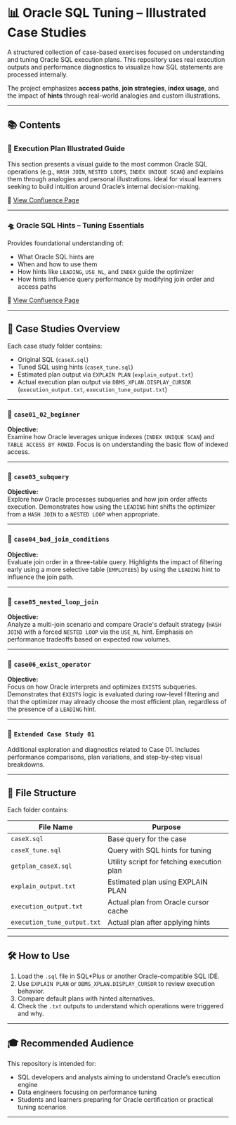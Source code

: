 # 📊 Oracle SQL Tuning – Illustrated Case Studies

A structured collection of case-based exercises focused on understanding and tuning Oracle SQL execution plans. This repository uses real execution outputs and performance diagnostics to visualize how SQL statements are processed internally.

The project emphasizes **access paths**, **join strategies**, **index usage**, and the impact of **hints** through real-world analogies and custom illustrations.

---

## 📚 Contents

### 🎨 Execution Plan Illustrated Guide

This section presents a visual guide to the most common Oracle SQL operations (e.g., `HASH JOIN`, `NESTED LOOPS`, `INDEX UNIQUE SCAN`) and explains them through analogies and personal illustrations. Ideal for visual learners seeking to build intuition around Oracle’s internal decision-making.

📄 [View Confluence Page](https://victorcardenasgil.atlassian.net/wiki/x/AQCd?atlOrigin=eyJpIjoiNjc5OWUzMGFjMzkyNDU2NTk2MGIzMzkyNzc2YmM2NTMiLCJwIjoiYyJ9)

---

### 🛸 Oracle SQL Hints – Tuning Essentials

Provides foundational understanding of:
- What Oracle SQL hints are
- When and how to use them
- How hints like `LEADING`, `USE_NL`, and `INDEX` guide the optimizer
- How hints influence query performance by modifying join order and access paths

📄 [View Confluence Page](https://victorcardenasgil.atlassian.net/wiki/x/AoB-/?atlOrigin=eyJpIjoiMGJlNzFlYjBkOGM3NDkzM2E0ODJmMzc5YzJhNmJlNzEiLCJwIjoiYyJ9)

---

## 🧪 Case Studies Overview

Each case study folder contains:
- Original SQL (`caseX.sql`)
- Tuned SQL using hints (`caseX_tune.sql`)
- Estimated plan output via `EXPLAIN PLAN` (`explain_output.txt`)
- Actual execution plan output via `DBMS_XPLAN.DISPLAY_CURSOR` (`execution_output.txt`, `execution_tune_output.txt`)

---

### 🔹 `case01_02_beginner`
**Objective:**  
Examine how Oracle leverages unique indexes (`INDEX UNIQUE SCAN`) and `TABLE ACCESS BY ROWID`. Focus is on understanding the basic flow of indexed access.

---

### 🔹 `case03_subquery`
**Objective:**  
Explore how Oracle processes subqueries and how join order affects execution. Demonstrates how using the `LEADING` hint shifts the optimizer from a `HASH JOIN` to a `NESTED LOOP` when appropriate.

---

### 🔹 `case04_bad_join_conditions`
**Objective:**  
Evaluate join order in a three-table query. Highlights the impact of filtering early using a more selective table (`EMPLOYEES`) by using the `LEADING` hint to influence the join path.

---

### 🔹 `case05_nested_loop_join`
**Objective:**  
Analyze a multi-join scenario and compare Oracle's default strategy (`HASH JOIN`) with a forced `NESTED LOOP` via the `USE_NL` hint. Emphasis on performance tradeoffs based on expected row volumes.

---

### 🔹 `case06_exist_operator`
**Objective:**  
Focus on how Oracle interprets and optimizes `EXISTS` subqueries. Demonstrates that `EXISTS` logic is evaluated during row-level filtering and that the optimizer may already choose the most efficient plan, regardless of the presence of a `LEADING` hint.

---

### 🧩 `Extended Case Study 01`
Additional exploration and diagnostics related to Case 01. Includes performance comparisons, plan variations, and step-by-step visual breakdowns.

---

## 📁 File Structure

Each folder contains:

| File Name                | Purpose                                             |
|-----------------------------|--------------------------------------------------|
| `caseX.sql`                 | Base query for the case                          |
| `caseX_tune.sql`            | Query with SQL hints for tuning                  |
| `getplan_caseX.sql`         | Utility script for fetching execution plan       |
| `explain_output.txt`        | Estimated plan using EXPLAIN PLAN                |
| `execution_output.txt`      | Actual plan from Oracle cursor cache             |
| `execution_tune_output.txt` | Actual plan after applying hints                 |

---

## 🛠️ How to Use

1. Load the `.sql` file in SQL*Plus or another Oracle-compatible SQL IDE.
2. Use `EXPLAIN PLAN` or `DBMS_XPLAN.DISPLAY_CURSOR` to review execution behavior.
3. Compare default plans with hinted alternatives.
4. Check the `.txt` outputs to understand which operations were triggered and why.

---

## 🎓 Recommended Audience

This repository is intended for:
- SQL developers and analysts aiming to understand Oracle’s execution engine
- Data engineers focusing on performance tuning
- Students and learners preparing for Oracle certification or practical tuning scenarios

---
